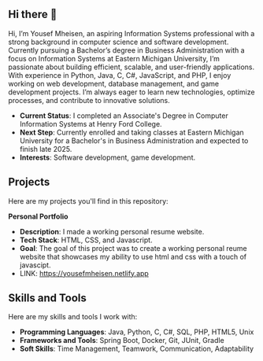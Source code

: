 ## Hi there 👋
Hi, I’m Yousef Mheisen, an aspiring Information Systems professional with a strong background in computer science and software development. Currently pursuing a Bachelor’s degree in Business Administration with a focus on Information Systems at Eastern Michigan University, I’m passionate about building efficient, scalable, and user-friendly applications. With experience in Python, Java, C, C#, JavaScript, and PHP, I enjoy working on web development, database management, and game development projects. I’m always eager to learn new technologies, optimize processes, and contribute to innovative solutions.

- **Current Status**: I completed an Associate's Degree in Computer Information Systems at Henry Ford College.
- **Next Step**: Currently enrolled and taking classes at Eastern Michigan University for a Bachelor's in Business Administration and expected to finish late 2025.
- **Interests**: Software development, game development.

## Projects

Here are my projects you'll find in this repository:

 **Personal Portfolio**  
   - **Description**: I made a working personal resume website. 
   - **Tech Stack**: HTML, CSS, and Javascript.
   - **Goal**: The goal of this project was to create a working personal reume website that showcases my ability to use html and css with a touch of javascipt.
   - LINK: https://yousefmheisen.netlify.app


 ## Skills and Tools

Here are my skills and tools I work with:

- **Programming Languages**: Java, Python, C, C#, SQL, PHP, HTML5, Unix
- **Frameworks and Tools**: Spring Boot, Docker, Git, JUnit, Gradle
- **Soft Skills**: Time Management, Teamwork, Communication, Adaptability
